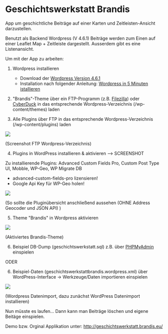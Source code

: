 # Geschichtswerkstatt Brandis
App um geschichtliche Beiträge auf einer Karten und Zeitleisten-Ansicht darzustellen.

Benutzt als Backend Wordpress (V 4.6.1)
Beiträge werden zum Einen auf einer Leaflet Map + Zeitleiste dargestellt.
Ausserdem gibt es eine Listenansicht.

Um mit der App zu arbeiten:

1. Wordpress installieren
    - Download der [Wordpress Version 4.6.1](https://wordpress.org/download/release-archive/)
    - Installation nach folgender Anleitung:
      [Wordpress in 5 Minuten istallieren](https://www.blogaufbau.de/wordpress-installieren-in-5-minuten/)
    
2. "Brandis"-Theme über ein FTP-Programm (z.B. [Filezilla](https://filezilla-project.org/)) oder [CyberDuck](https://cyberduck.io/) in das entsprechende Wordpress-Verzeichnis (/wp-content/themes) laden 

3. Alle Plugins über FTP in das entsprechende Wordpress-Verzeichnis (/wp-content/plugins) laden

![](ScreenshotFTP.JPG)

(Screenshot FTP Wordpress-Verzeichnis)

4. Plugins in WordPress installieren & aktivieren --> SCREENSHOT

  Zu installierende Plugins: Advanced Custom Fields Pro, Custom Post Type UI, Mobble, WP-Geo, WP Migrate DB
  
  - advanced-custom-fields-pro lizensieren!
  - Google Api Key für WP-Geo holen!

![](WordpressPlugins.JPG)

(So sollte die Pluginübersicht anschließend aussehen (OHNE Address Geocoder und JSON API) )
  
5. Theme "Brandis" in Wordpress aktivieren

![](WordpressTheme.JPG)

(Aktiviertes Brandis-Theme)

6. Beispiel DB-Dump (geschichtswerkstatt.sql) z.B. über [PHPMyAdmin](http://migratetowp.com/faqs/importing-a-sql-file-with-your-wordpress-data/) einspielen

ODER

6. Beispiel-Daten (geschichtswerkstattbrandis.wordpress.xml) über WordPress-Interface -> Werkzeuge/Daten importieren einspielen

![](WordpressDatenImport.jpg)

(Wordpress Datenimport, dazu zunächst WordPress Datenimport installieren)



Nun müsste es laufen...
Dann kann man Beiträge löschen und eigene Beitäge einspielen.

Demo bzw. Orginal Applikation unter: http://geschichtswerkstatt.brandis.eu/
